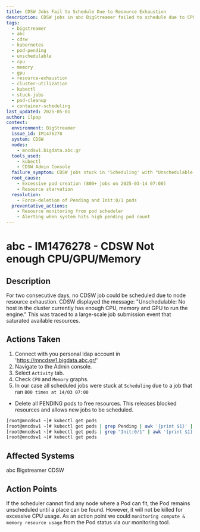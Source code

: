 ```yaml
---
title: CDSW Jobs Fail to Schedule Due to Resource Exhaustion
description: CDSW jobs in abc BigStreamer failed to schedule due to CPU, memory, and GPU exhaustion; resolved by force-deleting pending and stuck pods after identifying a burst job submission.
tags:
  - bigstreamer
  - abc
  - cdsw
  - kubernetes
  - pod-pending
  - unschedulable
  - cpu
  - memory
  - gpu
  - resource-exhaustion
  - cluster-utilization
  - kubectl
  - stuck-jobs
  - pod-cleanup
  - container-scheduling
last_updated: 2025-05-01
author: ilpap
context:
  environment: BigStreamer
  issue_id: IM1476278
  system: CDSW
  nodes:
    - mncdsw1.bigdata.abc.gr
  tools_used:
    - kubectl
    - CDSW Admin Console
  failure_symptom: CDSW jobs stuck in 'Scheduling' with "Unschedulable: No host has enough CPU, memory and GPU"
  root_cause:
    - Excessive pod creation (800+ jobs on 2025-03-14 07:00)
    - Resource starvation
  resolution:
    - Force-deletion of Pending and Init:0/1 pods
  preventative_actions:
    - Resource monitoring from pod scheduler
    - Alerting when system hits high pending pod count
---
```

# abc - IM1476278 - CDSW Not enough CPU/GPU/Memory 
## Description
For two consecutive days, no CDSW job could be scheduled due to node resource exhaustion. CDSW displayed the message:
"Unschedulable: No host in the cluster currently has enough CPU, memory and GPU to run the engine."
This was traced to a large-scale job submission event that saturated available resources.
## Actions Taken
1. Connect with you personal ldap account in 'https://mncdsw1.bigdata.abc.gr/'
2. Navigate to the Admin console.
3. Select `Activity` tab.
4. Check `CPU` and `Memory` graphs.
5. In our case all scheduled jobs were stuck at `Scheduling` due to a job that ran `800 times at 14/03 07:00`
- Delete all PENDING pods to free resources. This releases blocked resources and allows new jobs to be scheduled.
```bash
[root@mncdsw1 ~]# kubectl get pods
[root@mncdsw1 ~]# kubectl get pods | grep Pending | awk '{print $1}' | xargs kubectl delete pod --grace-period=0 --force
[root@mncdsw1 ~]# kubectl get pods | grep "Init:0/1" | awk '{print $1}' | xargs kubectl delete pod --grace-period=0 --force
[root@mncdsw1 ~]# kubectl get pods
```
## Affected Systems
abc Bigstreamer CDSW
## Action Points
If the scheduler cannot find any node where a Pod can fit, the Pod remains unscheduled until a place can be found. However, it will not be killed for excessive CPU usage.
As an action point we could `monitoring compute & memory resource usage` from the Pod status via our monitoring tool.